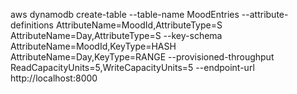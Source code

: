 aws dynamodb create-table --table-name MoodEntries --attribute-definitions AttributeName=MoodId,AttributeType=S AttributeName=Day,AttributeType=S --key-schema AttributeName=MoodId,KeyType=HASH AttributeName=Day,KeyType=RANGE --provisioned-throughput ReadCapacityUnits=5,WriteCapacityUnits=5 --endpoint-url http://localhost:8000
